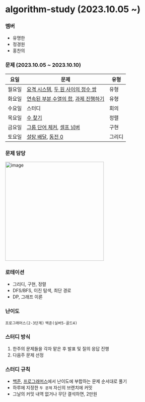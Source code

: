 # algorithm-study (2023.10.05 ~)
### 멤버
- 유명한
- 정경원
- 홍찬의

### 문제 (2023.10.05 ~ 2023.10.10)
| 요일   | 문제         | 유형|
|--------|--------------|----|
| 월요일 | [요격 시스템](https://school.programmers.co.kr/learn/courses/30/lessons/181188), [두 원 사이의 정수 쌍](https://school.programmers.co.kr/learn/courses/30/lessons/181187)   | 유형    |
| 화요일 | [연속된 부분 수열의 합](https://school.programmers.co.kr/learn/courses/30/lessons/178870), [과제 진행하기](https://school.programmers.co.kr/learn/courses/30/lessons/176962)   | 유형    |
| 수요일 | 스터디   | 회의    |
| 목요일 | [수 찾기](https://www.acmicpc.net/problem/1920)   |  정렬   |
| 금요일 | [그룹 단어 체커](https://www.acmicpc.net/problem/1316), [셀프 넘버](https://www.acmicpc.net/problem/4673)   | 구현   |
| 토요일 | [설탕 배달](https://www.acmicpc.net/problem/2839), [동전 0](https://www.acmicpc.net/problem/11047)   | 그리디   |

### 문제 담당
<img width="313" alt="image" src="https://github.com/k-algorithm-study/algorithm-study/assets/75025163/9c50468b-7efc-4087-af8d-0b56225a20ca">

### 로테이션
- 그리디, 구현, 정렬
- DFS/BFS, 이진 탐색, 최단 경로
- DP, 그래프 이론

### 난이도
`프로그래머스(2-3단계)`
`백준(실버5-골드4)`

### 스터디 방식
1. 한주의 문제들을 각자 맡은 후 발표 및 질의 응답 진행
2. 다음주 문제 선정 

### 스터디 규칙
- [백준](https://www.acmicpc.net/problem/tags), [프로그래머스](https://school.programmers.co.kr/learn/challenges?order=recent&page=1&levels=2)에서 난이도에 부합하는 문제 순서대로 풀기
- 하루에 지정한 `두 문제` 자신의 브랜치에 커밋
- 그날의 커밋 내역 없거나 무단 결석하면, 2만원
